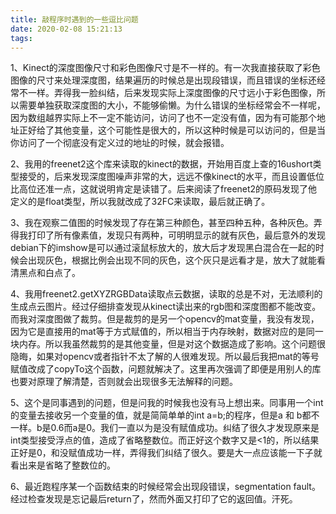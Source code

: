 ```yaml
---
title: 敲程序时遇到的一些逗比问题
date: 2020-02-08 15:21:13
tags:
---
```

1、Kinect的深度图像尺寸和彩色图像尺寸是不一样的。有一次我直接获取了彩色图像的尺寸来处理深度图，结果遍历的时候总是出现段错误，而且错误的坐标还经常不一样。弄得我一脸纠结，后来发现实际上深度图像的尺寸远小于彩色图像，所以需要单独获取深度图的大小，不能够偷懒。为什么错误的坐标经常会不一样呢，因为数组越界实际上不一定不能访问，访问了也不一定没有值，因为有可能那个地址正好给了其他变量，这个可能性是很大的，所以这种时候是可以访问的，但是当你访问了一个彻底没有定义过的地址的时候，就会报错。

2、我用的freenet2这个库来读取的kinect的数据，开始用百度上查的16ushort类型接受的，后来发现深度图噪声非常的大，远远不像kinect的水平，而且设置低位比高位还准一点，这就说明肯定是读错了。后来阅读了freenet2的原码发现了他定义的是float类型，所以我就改成了32FC来读取，最后就正确了。

3、我在观察二值图的时候发现了存在第三种颜色，甚至四种五种，各种灰色。弄得我打印了所有像素值，发现只有两种，可明明显示的就有灰色，最后意外的发现debian下的imshow是可以通过滚鼠标放大的，放大后才发现黑白混合在一起的时候会出现灰色，根据比例会出现不同的灰色，这个灰只是远看才是，放大了就能看清黑点和白点了。  

4、我用freenet2.getXYZRGBData读取点云数据，读取的总是不对，无法顺利的生成点云图片。经过仔细排查发现从kinect读出来的rgb图和深度图都不能改变。而我对深度图做了裁剪。但是裁剪的是另一个opencv的mat变量，我没有发现，因为它是直接用的mat等于方式赋值的，所以相当于内存映射，数据对应的是同一块内存。所以我虽然裁剪的是其他变量，但是对这个数据造成了影响。这个问题很隐晦，如果对opencv或者指针不太了解的人很难发现。所以最后我把mat的等号赋值改成了copyTo这个函数，问题就解决了。这里再次强调了即便是用别人的库也要对原理了解清楚，否则就会出现很多无法解释的问题。

  

5、这个是同事遇到的问题，但是问我的时候我也没有马上想出来。同事用一个int的变量去接收另一个变量的值，就是简简单单的int a=b;的程序，但是a 和
b都不一样。b是0.6而a是0。我们一直以为是没有赋值成功。纠结了很久才发现原来是int类型接受浮点的值，造成了省略整数位。而正好这个数字又是<1的，所以结果正好是0，和没赋值成功一样，弄得我们纠结了很久。要是大一点应该能一下子就看出来是省略了整数位的。

  

6、最近跑程序某一个函数结束的时候经常会出现段错误，segmentation
fault。经过检查发现是忘记最后return了，然而外面又打印了它的返回值。汗死。

